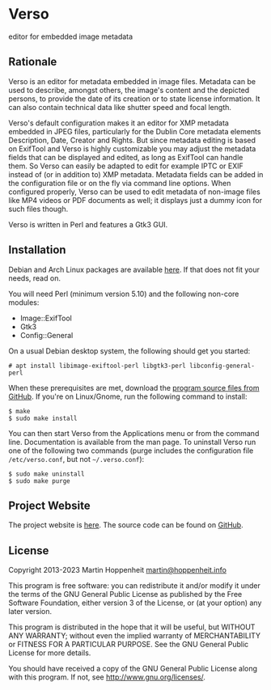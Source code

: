 # Verso

editor for embedded image metadata

## Rationale

Verso is an editor for metadata embedded in image files. Metadata can be used
to describe, amongst others, the image's content and the depicted persons, to
provide the date of its creation or to state license information. It can also
contain technical data like shutter speed and focal length.

Verso's default configuration makes it an editor for XMP metadata embedded in
JPEG files, particularly for the Dublin Core metadata elements Description,
Date, Creator and Rights. But since metadata editing is based on ExifTool and
Verso is highly customizable you may adjust the metadata fields that can be
displayed and edited, as long as ExifTool can handle them. So Verso can easily
be adapted to edit for example IPTC or EXIF instead of (or in addition to) XMP
metadata. Metadata fields can be added in the configuration file or on the fly
via command line options. When configured properly, Verso can be used to edit
metadata of non-image files like MP4 videos or PDF documents as well; it
displays just a dummy icon for such files though.

Verso is written in Perl and features a Gtk3 GUI.

## Installation

Debian and Arch Linux packages are available [here][Verso]. If that does not fit
your needs, read on.

You will need Perl (minimum version 5.10) and the following non-core modules:

  * Image::ExifTool
  * Gtk3
  * Config::General

On a usual Debian desktop system, the following should get you started:

    # apt install libimage-exiftool-perl libgtk3-perl libconfig-general-perl

When these prerequisites are met, download the [program source files from
GitHub][VersoGitHub]. If you're on Linux/Gnome, run the following command to
install:

    $ make
    $ sudo make install

You can then start Verso from the Applications menu or from the command line.
Documentation is available from the man page. To uninstall Verso run one of
the following two commands (purge includes the configuration file
`/etc/verso.conf`, but not `~/.verso.conf`):

    $ sudo make uninstall
    $ sudo make purge

## Project Website

The project website is [here][Verso]. The source code can be found on
[GitHub][VersoGitHub].

## License

Copyright 2013-2023 Martin Hoppenheit <martin@hoppenheit.info>

This program is free software: you can redistribute it and/or modify it under
the terms of the GNU General Public License as published by the Free Software
Foundation, either version 3 of the License, or (at your option) any later
version.

This program is distributed in the hope that it will be useful, but WITHOUT
ANY WARRANTY; without even the implied warranty of MERCHANTABILITY or FITNESS
FOR A PARTICULAR PURPOSE.  See the GNU General Public License for more
details.

You should have received a copy of the GNU General Public License along with
this program.  If not, see <http://www.gnu.org/licenses/>.

[Verso]: https://martin.hoppenheit.info/code/verso/
[VersoGitHub]: https://github.com/marhop/verso

